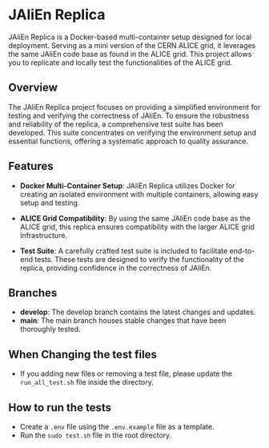 # JAliEn Replica

JAliEn Replica is a Docker-based multi-container setup designed for local deployment. Serving as a mini version of the CERN ALICE grid, it leverages the same JAliEn code base as found in the ALICE grid. This project allows you to replicate and locally test the functionalities of the ALICE grid.

## Overview

The JAliEn Replica project focuses on providing a simplified environment for testing and verifying the correctness of JAliEn. To ensure the robustness and reliability of the replica, a comprehensive test suite has been developed. This suite concentrates on verifying the environment setup and essential functions, offering a systematic approach to quality assurance.

## Features

- **Docker Multi-Container Setup**: JAliEn Replica utilizes Docker for creating an isolated environment with multiple containers, allowing easy setup and testing.

- **ALICE Grid Compatibility**: By using the same JAliEn code base as the ALICE grid, this replica ensures compatibility with the larger ALICE grid infrastructure.

- **Test Suite**: A carefully crafted test suite is included to facilitate end-to-end tests. These tests are designed to verify the functionality of the replica, providing confidence in the correctness of JAliEn.

## Branches

- **develop**: The develop branch contains the latest changes and updates.
- **main**: The main branch houses stable changes that have been thoroughly tested.

## When Changing the test files
- If you adding new files or removing a test file, please update the `run_all_test.sh` file inside the directory.

## How to run the tests
- Create a `.env` file using the `.env.example` file as a template.
- Run the `sudo test.sh` file in the root directory.
